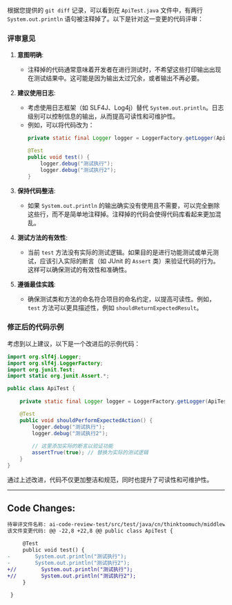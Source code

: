 根据您提供的 `git diff` 记录，可以看到在 `ApiTest.java` 文件中，有两行 `System.out.println` 语句被注释掉了。以下是针对这一变更的代码评审：

### 评审意见

1. **意图明确**:
   - 注释掉的代码通常意味着开发者在进行测试时，不希望这些打印输出出现在测试结果中。这可能是因为输出太过冗余，或者输出不再必要。

2. **建议使用日志**:
   - 考虑使用日志框架（如 SLF4J、Log4j）替代 `System.out.println`。日志级别可以控制信息的输出，从而提高可读性和可维护性。
   - 例如，可以将代码改为：
     ```java
     private static final Logger logger = LoggerFactory.getLogger(ApiTest.class);
     
     @Test
     public void test() {
         logger.debug("测试执行");
         logger.debug("测试执行2");
     }
     ```

3. **保持代码整洁**:
   - 如果 `System.out.println` 的输出确实没有使用且不需要，可以完全删除这些行，而不是简单地注释掉。注释掉的代码会使得代码库看起来更加混乱。

4. **测试方法的有效性**:
   - 当前 `test` 方法没有实际的测试逻辑。如果目的是进行功能测试或单元测试，应该引入实际的断言（如 JUnit 的 `Assert` 类）来验证代码的行为。这样可以确保测试的有效性和准确性。

5. **遵循最佳实践**:
   - 确保测试类和方法的命名符合项目的命名约定，以提高可读性。例如，`test` 方法可以更具描述性，例如 `shouldReturnExpectedResult`。

### 修正后的代码示例

考虑到以上建议，以下是一个改进后的示例代码：

```java
import org.slf4j.Logger;
import org.slf4j.LoggerFactory;
import org.junit.Test;
import static org.junit.Assert.*;

public class ApiTest {
    
    private static final Logger logger = LoggerFactory.getLogger(ApiTest.class);

    @Test
    public void shouldPerformExpectedAction() {
        logger.debug("测试执行");
        logger.debug("测试执行2");
        
        // 这里添加实际的断言以验证功能
        assertTrue(true); // 替换为实际的测试逻辑
    }
}
```

通过上述改进，代码不仅更加整洁和规范，同时也提升了可读性和可维护性。

---

## Code Changes:
```diff
待审评文件名称: ai-code-review-test/src/test/java/cn/thinktoomuch/middleware/test/ApiTest.java
该文件变更代码: @@ -22,8 +22,8 @@ public class ApiTest {
 
     @Test
     public void test() {
-        System.out.println("测试执行");
-        System.out.println("测试执行2");
+//        System.out.println("测试执行");
+//        System.out.println("测试执行2");
     }
 
 }
```

